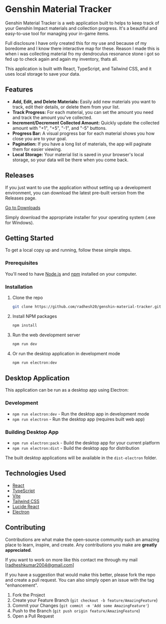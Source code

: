 # Genshin Material Tracker

Genshin Material Tracker is a web application built to helps to keep track of your Genshin Impact materials and collection progress. It's a beautiful and easy-to-use tool for managing your in-game items. 

Full disclosure I have only created this for my use and because of my boredome and I know there interactive map for these. Reason I made this is when i was collecting material fro my dendroculus resonance stone i got so fed up to check again and again my inventory, thats all.

This application is built with React, TypeScript, and Tailwind CSS, and it uses local storage to save your data.

## Features

  - **Add, Edit, and Delete Materials:** Easily add new materials you want to track, edit their details, or delete them from your list.
  - **Track Progress:** For each material, you can set the amount you need and track the amount you've collected.
  - **Increment/Decrement Collected Amount:** Quickly update the collected amount with "+1", "+5", "-1", and "-5" buttons.
  - **Progress Bar:** A visual progress bar for each material shows you how close you are to your goal.
  - **Pagination:** If you have a long list of materials, the app will paginate them for easier viewing.
  - **Local Storage:** Your material list is saved in your browser's local storage, so your data will be there when you come back.

## Releases 

If you just want to use the application without setting up a development environment, you can download the latest pre-built version from the Releases page.

[Go to Downloads]()

Simply download the appropriate installer for your operating system (.exe for Windows).

## Getting Started

To get a local copy up and running, follow these simple steps.

### Prerequisites

You'll need to have [Node.js](https://nodejs.org/) and [npm](https://www.npmjs.com/) installed on your computer.

### Installation

1.  Clone the repo
    ```sh
    git clone https://github.com/radhesh20/genshin-material-tracker.git
    ```
2.  Install NPM packages
    ```sh
    npm install
    ```
3.  Run the web development server
    ```sh
    npm run dev
    ```
4.  Or run the desktop application in development mode
    ```sh
    npm run electron:dev
    ```

## Desktop Application

This application can be run as a desktop app using Electron:

### Development
- `npm run electron:dev` - Run the desktop app in development mode
- `npm run electron` - Run the desktop app (requires built web app)

### Building Desktop App
- `npm run electron:pack` - Build the desktop app for your current platform
- `npm run electron:dist` - Build the desktop app for distribution

The built desktop applications will be available in the `dist-electron` folder.

## Technologies Used

  - [React](https://reactjs.org/)
  - [TypeScript](https://www.typescriptlang.org/)
  - [Vite](https://vitejs.dev/)
  - [Tailwind CSS](https://tailwindcss.com/)
  - [Lucide React](https://lucide.dev/)
  - [Electron](https://www.electronjs.org/)

## Contributing

Contributions are what make the open-source community such an amazing place to learn, inspire, and create. Any contributions you make are **greatly appreciated**.

If you want to work on more like this contact me through my mail [radheshkumar2004@gmail.com]

If you have a suggestion that would make this better, please fork the repo and create a pull request. You can also simply open an issue with the tag "enhancement".

1.  Fork the Project
2.  Create your Feature Branch (`git checkout -b feature/AmazingFeature`)
3.  Commit your Changes (`git commit -m 'Add some AmazingFeature'`)
4.  Push to the Branch (`git push origin feature/AmazingFeature`)
5.  Open a Pull Request
